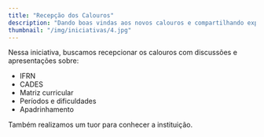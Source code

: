 ```yaml
---
title: "Recepção dos Calouros"
description: "Dando boas vindas aos novos calouros e compartilhando experiências"
thumbnail: "/img/iniciativas/4.jpg"
---
```


Nessa iniciativa, buscamos recepcionar os calouros com discussões e apresentações sobre:

* IFRN
* CADES
* Matriz curricular
* Períodos e dificuldades
* Apadrinhamento

Também realizamos um tuor para conhecer a instituição.
